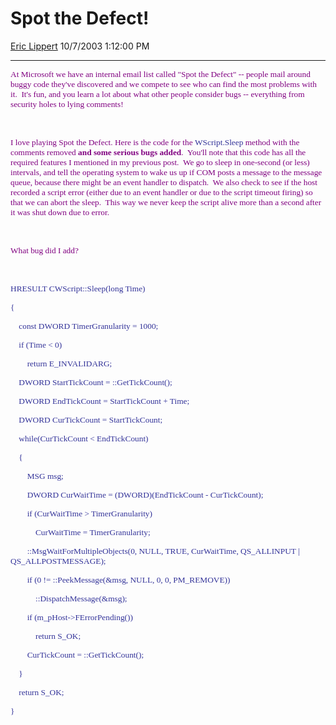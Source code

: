 <div id="page">

# Spot the Defect\!

[Eric Lippert](https://social.msdn.microsoft.com/profile/Eric%20Lippert) 10/7/2003 1:12:00 PM

-----

<div id="content">

<span style="FONT-SIZE: 10pt; COLOR: purple; FONT-FAMILY: &#39;Lucida Sans Unicode&#39;; mso-bidi-font-family: &#39;Times New Roman&#39;"> </span>

<span style="FONT-SIZE: 10pt; COLOR: purple; FONT-FAMILY: &#39;Lucida Sans Unicode&#39;; mso-bidi-font-family: &#39;Times New Roman&#39;">At Microsoft we have an internal email list called "Spot the Defect" -- people mail around buggy code they've discovered and we compete to see who can find the most problems with it.<span style="mso-spacerun: yes">  </span>It's fun, and you learn a lot about what other people consider bugs -- everything from security holes to lying comments\!</span>

<span style="FONT-SIZE: 10pt; COLOR: purple; FONT-FAMILY: &#39;Lucida Sans Unicode&#39;; mso-bidi-font-family: &#39;Times New Roman&#39;"> </span>

 

<span style="FONT-SIZE: 10pt; COLOR: purple; FONT-FAMILY: &#39;Lucida Sans Unicode&#39;; mso-bidi-font-family: &#39;Times New Roman&#39;">I love playing Spot the Defect. Here is the code for the </span><span style="FONT-SIZE: 10pt; COLOR: #333399; FONT-FAMILY: &#39;Lucida Console&#39;">WScript.Sleep</span><span style="FONT-SIZE: 10pt; COLOR: purple; FONT-FAMILY: &#39;Lucida Sans Unicode&#39;; mso-bidi-font-family: &#39;Times New Roman&#39;"> method with the comments removed **and some serious bugs added**.<span style="mso-spacerun: yes">  </span>You'll note that this code has all the required features I mentioned in my previous post.<span style="mso-spacerun: yes">  </span>We go to sleep in one-second (or less) intervals, and tell the operating system to wake us up if COM posts a message to the message queue, because there might be an event handler to dispatch.<span style="mso-spacerun: yes">  </span>We also check to see if the host recorded a script error (either due to an event handler or due to the script timeout firing) so that we can abort the sleep.<span style="mso-spacerun: yes">  </span>This way we never keep the script alive more than a second after it was shut down due to error.</span>

<span style="FONT-SIZE: 10pt; COLOR: purple; FONT-FAMILY: &#39;Lucida Sans Unicode&#39;; mso-bidi-font-family: &#39;Times New Roman&#39;"> </span>

 

<span style="FONT-SIZE: 10pt; COLOR: purple; FONT-FAMILY: &#39;Lucida Sans Unicode&#39;; mso-bidi-font-family: &#39;Times New Roman&#39;">What bug did I add?</span>

<span style="FONT-SIZE: 10pt; COLOR: purple; FONT-FAMILY: &#39;Lucida Sans Unicode&#39;; mso-bidi-font-family: &#39;Times New Roman&#39;"> </span>

 

<span style="FONT-SIZE: 10pt; COLOR: #333399; FONT-FAMILY: &#39;Lucida Console&#39;">HRESULT CWScript::Sleep(long Time)</span>

<span style="FONT-SIZE: 10pt; COLOR: #333399; FONT-FAMILY: &#39;Lucida Console&#39;">{</span>

<span style="FONT-SIZE: 10pt; COLOR: #333399; FONT-FAMILY: &#39;Lucida Console&#39;"><span style="mso-spacerun: yes">    </span>const DWORD TimerGranularity = 1000;</span>

<span style="FONT-SIZE: 10pt; COLOR: #333399; FONT-FAMILY: &#39;Lucida Console&#39;"><span style="mso-spacerun: yes">    </span>if (Time \< 0)</span>

<span style="FONT-SIZE: 10pt; COLOR: #333399; FONT-FAMILY: &#39;Lucida Console&#39;"><span style="mso-spacerun: yes">        </span>return E\_INVALIDARG;</span>

<span style="FONT-SIZE: 10pt; COLOR: #333399; FONT-FAMILY: &#39;Lucida Console&#39;"><span style="mso-spacerun: yes">    </span>DWORD StartTickCount = ::GetTickCount();</span>

<span style="FONT-SIZE: 10pt; COLOR: #333399; FONT-FAMILY: &#39;Lucida Console&#39;"><span style="mso-spacerun: yes">    </span>DWORD EndTickCount = StartTickCount + Time;</span>

<span style="FONT-SIZE: 10pt; COLOR: #333399; FONT-FAMILY: &#39;Lucida Console&#39;"><span style="mso-spacerun: yes">    </span>DWORD CurTickCount = StartTickCount;</span>

<span style="FONT-SIZE: 10pt; COLOR: #333399; FONT-FAMILY: &#39;Lucida Console&#39;"><span style="mso-spacerun: yes">    </span>while(CurTickCount \< EndTickCount)</span>

<span style="FONT-SIZE: 10pt; COLOR: #333399; FONT-FAMILY: &#39;Lucida Console&#39;"><span style="mso-spacerun: yes">    </span>{</span>

<span style="FONT-SIZE: 10pt; COLOR: #333399; FONT-FAMILY: &#39;Lucida Console&#39;"><span style="mso-spacerun: yes">    </span><span style="mso-spacerun: yes">    </span>MSG msg;</span>

<span style="FONT-SIZE: 10pt; COLOR: #333399; FONT-FAMILY: &#39;Lucida Console&#39;"><span style="mso-spacerun: yes">        </span>DWORD CurWaitTime = (DWORD)(EndTickCount - CurTickCount);</span>

<span style="FONT-SIZE: 10pt; COLOR: #333399; FONT-FAMILY: &#39;Lucida Console&#39;"><span style="mso-spacerun: yes">        </span>if (CurWaitTime \> TimerGranularity)</span>

<span style="FONT-SIZE: 10pt; COLOR: #333399; FONT-FAMILY: &#39;Lucida Console&#39;"><span style="mso-spacerun: yes">            </span>CurWaitTime = TimerGranularity;</span>

<span style="FONT-SIZE: 10pt; COLOR: #333399; FONT-FAMILY: &#39;Lucida Console&#39;"><span style="mso-spacerun: yes">        </span>::MsgWaitForMultipleObjects(0, NULL, TRUE, CurWaitTime, QS\_ALLINPUT | QS\_ALLPOSTMESSAGE);</span>

<span style="FONT-SIZE: 10pt; COLOR: #333399; FONT-FAMILY: &#39;Lucida Console&#39;"><span style="mso-spacerun: yes">        </span>if (0 \!= ::PeekMessage(\&msg, NULL, 0, 0, PM\_REMOVE))</span>

<span style="FONT-SIZE: 10pt; COLOR: #333399; FONT-FAMILY: &#39;Lucida Console&#39;"><span style="mso-spacerun: yes">            </span>::DispatchMessage(\&msg);</span>

<span style="FONT-SIZE: 10pt; COLOR: #333399; FONT-FAMILY: &#39;Lucida Console&#39;"><span style="mso-spacerun: yes">        </span>if (m\_pHost-\>FErrorPending())</span>

<span style="FONT-SIZE: 10pt; COLOR: #333399; FONT-FAMILY: &#39;Lucida Console&#39;"><span style="mso-spacerun: yes">            </span>return S\_OK;</span>

<span style="FONT-SIZE: 10pt; COLOR: #333399; FONT-FAMILY: &#39;Lucida Console&#39;"><span style="mso-spacerun: yes">        </span>CurTickCount = ::GetTickCount();</span>

<span style="FONT-SIZE: 10pt; COLOR: #333399; FONT-FAMILY: &#39;Lucida Console&#39;"><span style="mso-spacerun: yes">    </span>}</span>

<span style="FONT-SIZE: 10pt; COLOR: #333399; FONT-FAMILY: &#39;Lucida Console&#39;"><span style="mso-spacerun: yes">    </span>return S\_OK;</span>

<span style="FONT-SIZE: 10pt; COLOR: #333399; FONT-FAMILY: &#39;Lucida Console&#39;">}</span>

<span style="FONT-SIZE: 10pt; COLOR: purple; FONT-FAMILY: &#39;Lucida Sans Unicode&#39;; mso-bidi-font-family: &#39;Times New Roman&#39;"> </span>

 

</div>

</div>

